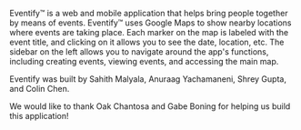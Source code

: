 Eventify™ is a web and mobile application that helps bring people together by means of events. Eventify™ uses Google Maps to show nearby locations where events are taking place. Each marker on the map is labeled with the event title, and clicking on it allows you to see the date, location, etc. The sidebar on the left allows you to navigate around the app's functions, including creating events, viewing events, and accessing the main map.

Eventify was built by Sahith Malyala, Anuraag Yachamaneni, Shrey Gupta, and Colin Chen. 

We would like to thank Oak Chantosa and Gabe Boning for helping us build this application!
